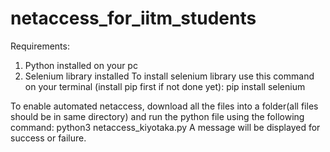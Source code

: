 # netaccess_for_iitm_students

Requirements:
1. Python installed on your pc
2. Selenium library installed
    To install selenium library use this command on your terminal (install pip first if not done yet):
    pip install selenium

To enable automated netaccess, download all the files into a folder(all files should be in same directory) and run the python file using the following command:
    python3 netaccess_kiyotaka.py
A message will be displayed for success or failure.
